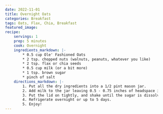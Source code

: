 ```yaml
---
date: 2022-11-01
title: Overnight Oats
categories: Breakfast
tags: Oats, Flax, Chia, Breakfast
featured_image:
recipe:
    servings: 1 
    prep: 5 minutes 
    cook: Overnight 
    ingredients_markdown: |-
        * 0.5 cup Ole' Fashioned Oats
        * 2 tsp. chopped nuts (walnuts, peanuts, whatever you like)
        * 2 tsp. flax or chia seeds
        * 0.5 cup milk (or a bit more)
        * 1 tsp. brown sugar
        * pinch of salt 
    directions_markdown: |-
        1. Put all the dry ingredients into a 1/2 pint mason jar.
        2. Add milk to the jar leaving 0.5 - 0.75 inches of headspace in the jar.
        3. Put the lid on tightly, and shake until the sugar is dissolved and everything's well mixed. 
        4. Refrigerate overnight or up to 5 days.
        5. Enjoy!
---
```

